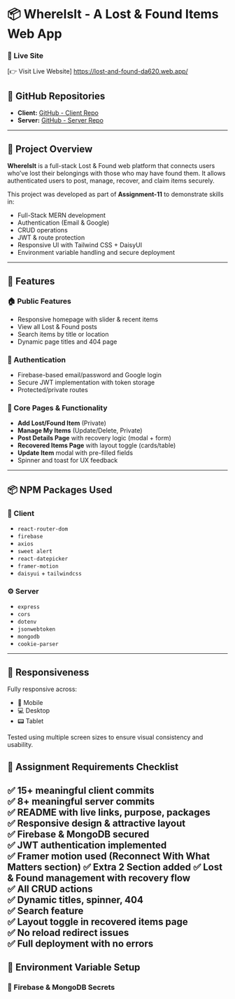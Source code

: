 # 📦 WhereIsIt - A Lost & Found Items Web App

 
### 🔗 Live Site

[👉 Visit Live Website]  https://lost-and-found-da620.web.app/ 

## 📁 GitHub Repositories
- **Client:** [GitHub - Client Repo](https://github.com/Programming-Hero-Web-Course4/b11a11-client-side-mahin67580)
- **Server:** [GitHub - Server Repo](https://github.com/Programming-Hero-Web-Course4/b11a11-server-side-mahin67580)

---

## 🎯 Project Overview
**WhereIsIt** is a full-stack Lost & Found web platform that connects users who’ve lost their belongings with those who may have found them. It allows authenticated users to post, manage, recover, and claim items securely.

This project was developed as part of **Assignment-11** to demonstrate skills in:
- Full-Stack MERN development
- Authentication (Email & Google)
- CRUD operations
- JWT & route protection
- Responsive UI with Tailwind CSS + DaisyUI
- Environment variable handling and secure deployment

---

## 🚀 Features

### 🏠 Public Features
- Responsive homepage with slider & recent items
- View all Lost & Found posts
- Search items by title or location
- Dynamic page titles and 404 page

### 🔐 Authentication
- Firebase-based email/password and Google login
- Secure JWT implementation with token storage
- Protected/private routes

### 🧾 Core Pages & Functionality
- **Add Lost/Found Item** (Private)
- **Manage My Items** (Update/Delete, Private)
- **Post Details Page** with recovery logic (modal + form)
- **Recovered Items Page** with layout toggle (cards/table)
- **Update Item** modal with pre-filled fields
- Spinner and toast for UX feedback

---

## 📦 NPM Packages Used

### 📍 Client
- `react-router-dom`
- `firebase`
- `axios`
- `sweet alert`
- `react-datepicker`
- `framer-motion`
- `daisyui` + `tailwindcss`

### ⚙️ Server
- `express`
- `cors`
- `dotenv`
- `jsonwebtoken`
- `mongodb`
- `cookie-parser`

---

## 📱 Responsiveness
Fully responsive across:
- 📱 Mobile
- 💻 Desktop
- 📟 Tablet

Tested using multiple screen sizes to ensure visual consistency and usability.

## 📝 Assignment Requirements Checklist

✅ 15+ meaningful client commits  
✅ 8+ meaningful server commits  
✅ README with live links, purpose, packages  
✅ Responsive design & attractive layout  
✅ Firebase & MongoDB secured  
✅ JWT authentication implemented  
✅ Framer motion used  (Reconnect With What Matters section)
✅ Extra 2 Section added
✅ Lost & Found management with recovery flow  
✅ All CRUD actions   
✅ Dynamic titles, spinner, 404  
✅ Search feature  
✅ Layout toggle in recovered items page  
✅ No reload redirect issues  
✅ Full deployment with no errors  
---

## 🔐 Environment Variable Setup

### 🔑 Firebase & MongoDB Secrets

 
